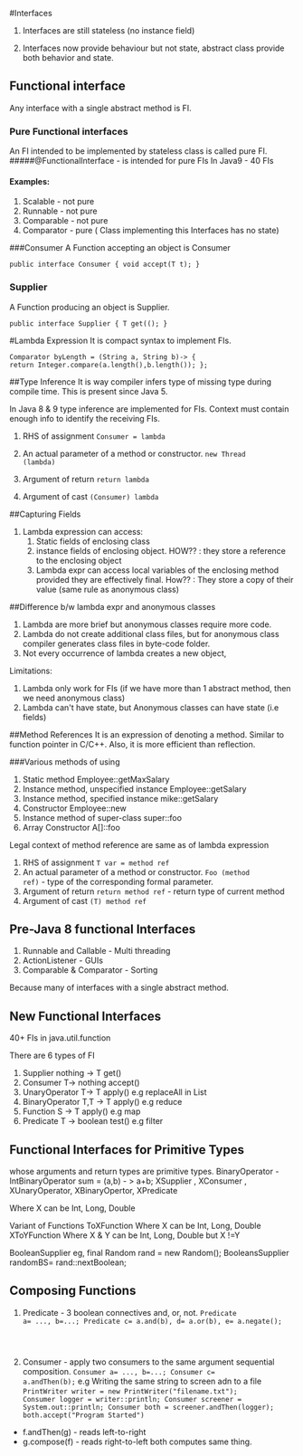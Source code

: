 #Interfaces
1. Interfaces are still stateless (no instance field)

2. Interfaces now provide behaviour but not state, abstract class provide both behavior and state.

## Functional interface
Any interface with a single abstract method is FI.
### Pure Functional interfaces
An FI intended to be implemented by stateless class is called pure FI.
#####@FunctionalInterface - is intended for pure FIs
In Java9 - 40 FIs
#### Examples:
1. Scalable - not pure
2. Runnable - not pure
3. Comparable - not pure
4. Comparator - pure ( Class implementing this Interfaces has no state)

###Consumer
A Function accepting an object is Consumer

<code>public interface Consumer<T> {
	void accept(T t);
}</code>

### Supplier
A Function producing an object is Supplier.

<code>public interface Supplier<T> {
	T get(();
}</code>

#Lambda Expression
It is compact syntax to implement FIs.

<code>Comparator<Employee> byLength = (String a, String b)-> {
				return Integer.compare(a.length(),b.length());
			};</code>

##Type Inference
It is way compiler infers type of missing type during compile time. This is present since Java 5.

In Java 8 & 9 type inference are implemented for FIs.
Context must contain enough info to identify the receiving FIs.
1. RHS of assignment
    <code>Consumer<String> = lambda </code>
2. An actual parameter of a method or constructor.
    <code>new Thread (lambda)</code>
3. Argument of return
    <code>return lambda</code>
    
4. Argument of cast
    <code>(Consumer<Sting>) lambda</code>
    
##Capturing Fields
1. Lambda expression can access:
    1. Static fields of enclosing class
    2. instance fields of enclosing object.
 HOW?? : they store a reference to the enclosing object
    3. Lambda expr can access local variables of the enclosing method provided they are effectively final.
    How?? : They store a copy of their value (same rule as anonymous class)
    
##Difference b/w lambda expr and anonymous classes
1. Lambda are more brief but anonymous classes require more code.
2. Lambda do not create additional class files, but for anonymous class compiler generates class files in byte-code folder.
3. Not every occurrence of lambda creates a new object, 

Limitations:
1. Lambda only work for FIs (if we have more than 1 abstract method, then we need anonymous class)
2. Lambda can't have state, but Anonymous classes can have state (i.e fields)

##Method References
It is an expression of denoting a method. Similar to function pointer in C/C++.
Also, it is more efficient than reflection.

###Various methods of using
1. Static method                             Employee::getMaxSalary
2. Instance method, unspecified instance     Employee::getSalary
3. Instance method, specified instance       mike::getSalary
4. Constructor                               Employee::new
5. Instance method of super-class            super::foo 
6. Array Constructor                         A[]::foo 

Legal context of method reference are same as of lambda expression
1. RHS of assignment
    <code>T var = method ref </code>
2. An actual parameter of a method or constructor.
    <code>Foo (method ref)</code> - type of the corresponding formal parameter.
3. Argument of return
    <code>return method ref</code> - return type of current method
4. Argument of cast
    <code>(T) method ref</code>
    
## Pre-Java 8 functional Interfaces
1. Runnable and Callable - Multi threading
2. ActionListener - GUIs
3. Comparable & Comparator - Sorting

Because many of interfaces with a single abstract method.

## New Functional Interfaces
40+ FIs in java.util.function

There are 6 types of FI
1. Supplier         nothing -> T         get()
2. Consumer         T-> nothing          accept()
3. UnaryOperator    T-> T                apply() e.g replaceAll in List
4. BinaryOperator   T,T -> T             apply() e.g reduce
5. Function         S -> T               apply() e.g map
6. Predicate        T -> boolean         test() e.g filter

## Functional Interfaces for Primitive Types
whose arguments and return types are primitive types.
BinaryOperator - IntBinaryOperator sum = (a,b) - > a+b;
 XSupplier , XConsumer , XUnaryOperator, XBinaryOpertor, XPredicate
 
 Where X can be Int, Long, Double
 
 Variant of Functions
 ToXFunction<T>  Where X can be Int, Long, Double
 XToYFunction  Where X & Y can be Int, Long, Double but X !=Y
 
 BooleanSupplier 
 eg, final Random rand = new Random();
 BooleansSupplier randomBS= rand::nextBoolean;
 
## Composing Functions
1. Predicate - 3 boolean connectives and, or, not.
<code>Predicate<T> a= ..., b=...;
Predicate<T> c= a.and(b),
             d= a.or(b),
             e= a.negate();
</code>

2. Consumer -  apply two consumers to the same argument sequential composition.
<code>Consumer<T> a= ..., b=...;
Consumer<T> c= a.andThen(b);</code>
e.g Writing the same string to screen adn to a file
<code>PrintWriter writer = new PrintWriter("filename.txt");
Consumer<String> logger = writer::println;
Consumer<String> screener = System.out::println;
Consumer<String> both = screener.andThen(logger);
both.accept("Program Started")</code>

- f.andThen(g) - reads left-to-right
- g.compose(f) - reads right-to-left
both computes same thing.

